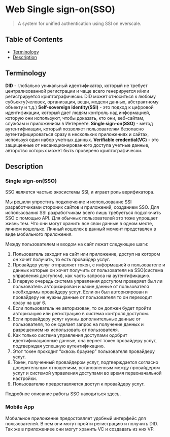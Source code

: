 # Web Single sign-on(SSO) 
> A system for unified authentication using SSI on everscale.


## Table of Contents

- [Terminology](#terminology)
- [Description](#description)

## Terminology

**DID** -  глобально уникальный идентификатор, который не требует централизованной регистрации и чаще всего генерируется и/или регистрируется криптографически. DID может относиться к любому субъекту(человек, организация, вещи, модели данных, абстрактному объекту и т.д.)
**Self-sovereign identity(SSI)** - это подход к цифровой идентификации, который дает людям контроль над информацией, которую они используют, чтобы доказать, кто они, веб-сайтам, службам и приложениям в Интернете.
**Single sign-on(SSO)** - метод аутентификации, который позволяет пользователям безопасно аутентифицироваться сразу в нескольких приложениях и сайтах, используя один набор учетных данных.
**Verifiable credential(VC)** - это защищенные от несанкционированного доступа учетные данные, авторство которых может быть проверено криптографически.



## Description

### Single sign-on(SSO)

SSO является частью экосистемы SSI, и играет роль верификатора. 

Мы решили упростить подключение и использование SSI разработчиками стороних сайтов и приложений, созданием SSO. Для использования SSI разработчикам всего лишь требуеться подключить SSO с помощью API. Для обычных пользователей это тоже упрощает жизнь тем. Что они могут хранить все свои данные в одном месте, личном кошельке. Личный кошелек в данный момент представлен в виде мобильного приложения.

Между пользователем и входом на сайт лежат следующее шаги:
1) Пользователь заходит на сайт или приложение, доступ на котором он хочет получить, то есть провайдер услуг.
2) Провайдер услуг отправляет токен, с информацией о пользователе и данных которые он хочет получить от пользователя на SSO(система управления доступом), как часть запроса на аутентификацию.
3) В первую очередь система управления доступом проверяет был ли пользователь авторизирован и какие данные от пользователя необходимы провайдеру услуг. Если он был авторизирован и провайдеру не нужны данные от пользователя то он переходит сразу на шаг 6.
4) Если пользователь не авторизован, то он должен будет пройти авторизацию или регистрацию в система контроля доступом.
5) Если провайдеру услуг нужны дополнительные данные от пользователя, то он сделает запрос на получение данных и разрешением их использовать от пользователя.
6) Как только система управления доступами одобрит идентификационные данные, она вернет токен провайдеру услуг, подтверждая успешную аутентификацию.
7) Этот токен проходит “сквозь браузер” пользователя провайдеру услуг.
8) Токен, полученный провайдером услуг, подтверждается согласно доверительным отношениям, установленным между провайдером услуг и системой управления доступами во время первоначальной настройки.
9) Пользователю предоставляется доступ к провайдеру услуг.

Подробное описание работы SSO находиться здесь.

### Mobile App

Мобильное приложение предостовляет удобный интерфейс для пользователей. В нем они могут пройти регистрацию и получить DID. Так же в приложениее они могут хранить VC и создавать из них VP.